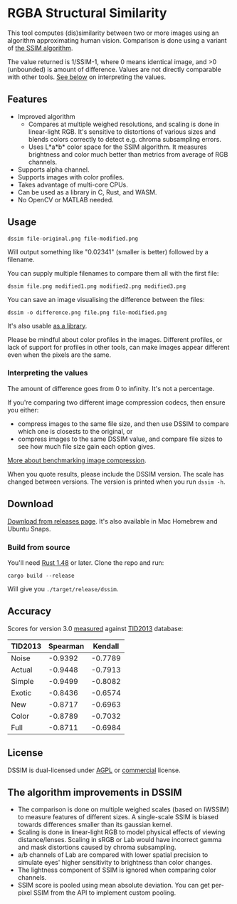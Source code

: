 # RGBA Structural Similarity

This tool computes (dis)similarity between two or more images using an algorithm approximating human vision. Comparison is done using a variant of [the SSIM algorithm](https://ece.uwaterloo.ca/~z70wang/research/ssim/).

The value returned is 1/SSIM-1, where 0 means identical image, and >0 (unbounded) is amount of difference. Values are not directly comparable with other tools. [See below](#interpreting-the-values) on interpreting the values.

## Features

* Improved algorithm
    * Compares at multiple weighed resolutions, and scaling is done in linear-light RGB. It's sensitive to distortions of various sizes and blends colors correctly to detect e.g. chroma subsampling errors.
    * Uses L\*a\*b\* color space for the SSIM algorithm. It measures brightness and color much better than metrics from average of RGB channels.
* Supports alpha channel.
* Supports images with color profiles.
* Takes advantage of multi-core CPUs.
* Can be used as a library in C, Rust, and WASM.
* No OpenCV or MATLAB needed.

## Usage

    dssim file-original.png file-modified.png

Will output something like "0.02341" (smaller is better) followed by a filename.

You can supply multiple filenames to compare them all with the first file:

    dssim file.png modified1.png modified2.png modified3.png

You can save an image visualising the difference between the files:

    dssim -o difference.png file.png file-modified.png

It's also usable [as a library](https://docs.rs/dssim).

Please be mindful about color profiles in the images. Different profiles, or lack of support for profiles in other tools, can make images appear different even when the pixels are the same.

### Interpreting the values

The amount of difference goes from 0 to infinity. It's not a percentage.

If you're comparing two different image compression codecs, then ensure you either:

* compress images to the same file size, and then use DSSIM to compare which one is closests to the original, or
* compress images to the same DSSIM value, and compare file sizes to see how much file size gain each option gives.

[More about benchmarking image compression](https://kornel.ski/faircomparison).

When you quote results, please include the DSSIM version. The scale has changed between versions.
The version is printed when you run `dssim -h`.

## Download

[Download from releases page](https://github.com/kornelski/dssim/releases). It's also available in Mac Homebrew and Ubuntu Snaps.

### Build from source

You'll need [Rust 1.48](https://rustup.rs) or later. Clone the repo and run:

    cargo build --release

Will give you `./target/release/dssim`.

## Accuracy

Scores for version 3.0 [measured][2] against [TID2013][1] database:

TID2013  | Spearman | Kendall
---------|----------|--------
Noise    |  -0.9392 | -0.7789
Actual   |  -0.9448 | -0.7913
Simple   |  -0.9499 | -0.8082
Exotic   |  -0.8436 | -0.6574
New      |  -0.8717 | -0.6963
Color    |  -0.8789 | -0.7032
Full     |  -0.8711 | -0.6984

[1]: http://www.ponomarenko.info/tid2013.htm
[2]: https://lib.rs/crates/tid2013stats

## License

DSSIM is dual-licensed under [AGPL](LICENSE) or [commercial](https://supso.org/projects/dssim) license.

## The algorithm improvements in DSSIM

* The comparison is done on multiple weighed scales (based on IWSSIM) to measure features of different sizes. A single-scale SSIM is biased towards differences smaller than its gaussian kernel.
* Scaling is done in linear-light RGB to model physical effects of viewing distance/lenses. Scaling in sRGB or Lab would have incorrect gamma and mask distortions caused by chroma subsampling.
* a/b channels of Lab are compared with lower spatial precision to simulate eyes' higher sensitivity to brightness than color changes.
* The lightness component of SSIM is ignored when comparing color channels.
* SSIM score is pooled using mean absolute deviation. You can get per-pixel SSIM from the API to implement custom pooling.

